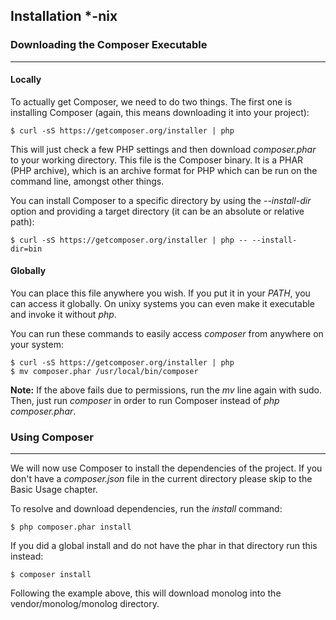 ## Installation *-nix <a name="installation-nix"></a>


### Downloading the Composer Executable

------

#### Locally

To actually get Composer, we need to do two things. The first one is installing Composer (again, this means downloading it into your project):

```
$ curl -sS https://getcomposer.org/installer | php
```

This will just check a few PHP settings and then download <dfn>composer.phar</dfn> to your working directory. This file is the Composer binary. It is a PHAR (PHP archive), which is an archive format for PHP which can be run on the command line, amongst other things.

You can install Composer to a specific directory by using the <dfn>--install-dir</dfn> option and providing a target directory (it can be an absolute or relative path):

```
$ curl -sS https://getcomposer.org/installer | php -- --install-dir=bin
```

#### Globally

You can place this file anywhere you wish. If you put it in your <dfn>PATH</dfn>, you can access it globally. On unixy systems you can even make it executable and invoke it without <dfn>php</dfn>.

You can run these commands to easily access <dfn>composer</dfn> from anywhere on your system:

```
$ curl -sS https://getcomposer.org/installer | php
$ mv composer.phar /usr/local/bin/composer
```

**Note:** If the above fails due to permissions, run the <dfn>mv</dfn> line again with sudo.
Then, just run <dfn>composer</dfn> in order to run Composer instead of <dfn>php composer.phar</dfn>.

### Using Composer

------

We will now use Composer to install the dependencies of the project. If you don't have a <dfn>composer.json</dfn> file in the current directory please skip to the Basic Usage chapter.

To resolve and download dependencies, run the <dfn>install</dfn> command:

```
$ php composer.phar install
```

If you did a global install and do not have the phar in that directory run this instead:

```
$ composer install
```

Following the example above, this will download monolog into the vendor/monolog/monolog directory.